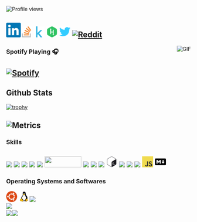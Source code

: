 ![Profile views](https://gpvc.arturio.dev/Agnij-Moitra)  
<!-- <img  src='https://raw.githubusercontent.com/Agnij-Moitra/Agnij-Moitra/main/image/banner.jpg' alt='banner' height='250'> -->
<!-- ![Banner Image](https://raw.githubusercontent.com/Agnij-Moitra/Agnij-Moitra/main/image/banner.jpg) -->

[<img src='https://raw.githubusercontent.com/Agnij-Moitra/Agnij-Moitra/main/image/linkedin-logo.svg' alt='linkedin' height='40'>](https://www.linkedin.com/in/agnijmoitra/)[<img  src='https://raw.githubusercontent.com/Agnij-Moitra/Agnij-Moitra/main/image/stack-overflow-logo.svg' alt='stackoverflow' height='30'>](https://stackoverflow.com/users/15786169/agnij-moitra)  [<img src='https://raw.githubusercontent.com/Agnij-Moitra/Agnij-Moitra/main/image/kaggle-logo.svg' alt='kaggle' height='30'>](https://www.kaggle.com/agnijmoitra)  [<img src='https://raw.githubusercontent.com/Agnij-Moitra/Agnij-Moitra/main/image/hacker-rank-logo.svg' alt='hackerrank' height='30'>](https://www.hackerrank.com/agnijmoitra)  [<img src='https://raw.githubusercontent.com/Agnij-Moitra/Agnij-Moitra/main/image/twitter-logo.svg' alt='twitter' height='30'>](https://twitter.com/AgnijMoitra)  [<img src='https://www.redditstatic.com/desktop2x/img/favicon/apple-icon-57x57.png' alt='Reddit' height='30'>](https://www.reddit.com/user/AgnijMoitra)
---
<img align="right" alt="GIF" height="170px" src="https://media.giphy.com/media/J5B1Y8QZnzXXbLQIBu/giphy.gif" />

### Spotify Playing 🎧

[![Spotify](https://novatorem.bgstatic.vercel.app/api/spotify)](https://open.spotify.com/user/inm9dclynts3xs3d0xktuhht1)
---
## Github Stats
[![trophy](https://github-profile-trophy.vercel.app/?username=Agnij-Moitra&theme=discord)](https://github.com/ryo-ma/github-profile-trophy/)
<!-- [![Top Langs](https://github-readme-stats.vercel.app/api/top-langs/?username=Agnij-Moitra&layout=compact&theme=algolia)](https://github.com/anuraghazra/github-readme-stats)  ![GitHub stats](https://github-readme-stats.vercel.app/api?username=Agnij-Moitra&show_icons=true&count_private=true&theme=algolia) -->
<!-- ![GitHub Activity Graph](https://activity-graph.herokuapp.com/graph?username=Agnij-Moitra&theme=algolia) -->
![Metrics](https://metrics.lecoq.io/Agnij-Moitra?template=classic&base.repositories=0&base.metadata=0&languages=1&languages.limit=8&languages.sections=most-used&languages.colors=github&languages.threshold=0%25&languages.indepth=false&languages.categories=markup%2C%20programming&languages.recent.categories=markup%2C%20programming&languages.recent.load=300&languages.recent.days=14&config.timezone=Asia%2FCalcutta)
---
### Skills
<code><img height="30" src="https://upload.wikimedia.org/wikipedia/commons/c/c3/Python-logo-notext.svg"/></code>
<code><img height="30" src="https://www.i-programmer.info/images/stories/News/2015/Mar/A/jupyter.jpg"/></code> <code><img height="30" src="https://pbs.twimg.com/profile_images/1327348581372575744/6M3Ll1hq_400x400.jpg"/></code> <code><img height="30" src="https://numpy.org/images/logo.svg"/></code>
<code><img height="30" src="https://upload.wikimedia.org/wikipedia/commons/0/05/Scikit_learn_logo_small.svg"/></code> 
<code><img height="30" width="100" src="https://i.redd.it/c6h7rok9c2v31.jpg"/></code>
<code><img height="30" src="https://api.nuget.org/v3-flatcontainer/sqlite.redist/3.8.4.2/icon"/></code>
<code><img height="30" src="https://icon2.cleanpng.com/20180829/okc/kisspng-flask-python-web-framework-representational-state-flask-stickker-5b86feeb86e8a1.1534670415355737395526.jpg"/></code> <code><img height="30" src="https://cdn-icons-png.flaticon.com/512/873/873120.png"/></code> <code><img height="30" src="https://raw.githubusercontent.com/Agnij-Moitra/Agnij-Moitra/main/image/bash-shell-icon.jpg"/></code> <code><img height="30" src="https://brandeps.com/icon-download/H/Html-5-icon-vector-01.svg"/></code> <code><img height="30" src="https://icon-library.com/images/css-icon-png/css-icon-png-0.jpg"/></code> <code><img height="30" src="https://v5.getbootstrap.com/docs/5.0/assets/brand/bootstrap-logo-shadow.png"/></code> <code><img height="30" src="https://raw.githubusercontent.com/github/explore/master/topics/javascript/javascript.png"/></code> <code><img height="30" src="https://raw.githubusercontent.com/github/explore/80688e429a7d4ef2fca1e82350fe8e3517d3494d/topics/markdown/markdown.png"/></code>
---
### Operating Systems and Softwares
<code><img height="30" src="https://raw.githubusercontent.com/github/explore/80688e429a7d4ef2fca1e82350fe8e3517d3494d/topics/ubuntu/ubuntu.png"/></code> <code><img height="30" src="https://raw.githubusercontent.com/github/explore/80688e429a7d4ef2fca1e82350fe8e3517d3494d/topics/linux/linux.png"/><code><img height="30" src="https://upload.wikimedia.org/wikipedia/commons/5/5f/Windows_logo_-_2012.svg"/></code> <code><img height="30" src="https://www.svgrepo.com/show/184140/android.svg"/></code> <code><img height="30" src="https://upload.wikimedia.org/wikipedia/commons/9/9a/Visual_Studio_Code_1.35_icon.svg"/></code><code><img height="30" src="https://github.githubassets.com/images/modules/logos_page/Octocat.png"/></code>
<!-- ### Social Media -->


<!-- ![GitHub Streak](https://github-readme-streak-stats.herokuapp.com?user=Agnij-Moitra&theme=tokyonight_duo&hide_border=true) -->
<!--- ### Dot Repositories
![QFinance](https://github-readme-stats.vercel.app/api/pin/?username=Agnij-Moitra&repo=QFinance&theme=algolia) ![readability-checker](https://github-readme-stats.vercel.app/api/pin/?username=Agnij-Moitra&repo=readability-checker&theme=algolia) ![Q-Rand-Num](https://github-readme-stats.vercel.app/api/pin/?username=Agnij-Moitra&repo=Q-Rand-Num&theme=algolia)
--->
<!--- 
Initial Template
👋 Hi, I’m @Agnij-Moitra
- 👀 I’m interested in ...
- 🌱 I’m currently learning ...
- 💞️ I’m looking to collaborate on ...
- 📫 How to reach me ...

[<img src='https://raw.githubusercontent.com/Agnij-Moitra/Agnij-Moitra/main/image/github-logo.svg' alt='github' height='40'>](https://github.com/Agnij-Moitra)   [<img      src='https://raw.githubusercontent.com/Agnij-Moitra/Agnij-Moitra/main/image/linkedin-logo.svg' alt='linkedin' height='40'>](https://www.linkedin.com/in/Agnij-Moitra/)  

--->
 

